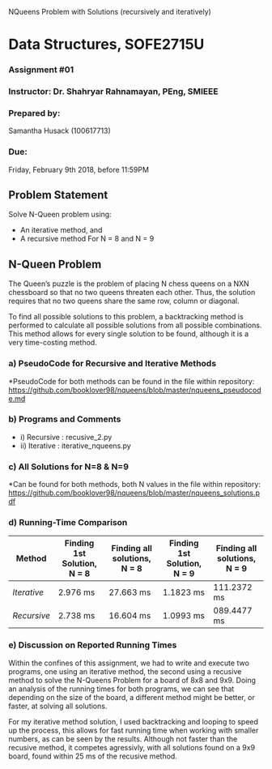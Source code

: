 NQueens Problem with Solutions (recursively and iteratively)

# Data Structures, SOFE2715U
### Assignment #01

### Instructor: Dr. Shahryar Rahnamayan, PEng, SMIEEE

### Prepared by:
Samantha Husack (100617713)

### Due: 
Friday, February 9th 2018, before 11:59PM

## Problem Statement
Solve N-Queen problem using:
* An iterative method, and
* A recursive method
For N = 8 and N = 9

## N-Queen Problem
The Queen’s puzzle is the problem of placing N chess queens on a NXN chessboard so that no two queens threaten each other. Thus, the solution requires that no two queens share the same row, column or diagonal.

To find all possible solutions to this problem, a backtracking method is performed to calculate all possible solutions from all possible combinations. This method allows for every single solution to be found, although it is a very time-costing method. 


### a) PseudoCode for Recursive and Iterative Methods
*PseudoCode for both methods can be found in the file within repository: https://github.com/booklover98/nqueens/blob/master/nqueens_pseudocode.md

### b) Programs and Comments
 * i) Recursive : recusive_2.py
 * ii) Iterative : iterative_nqueens.py

### c) All Solutions for N=8 & N=9
*Can be found for both methods, both N values in the file within repository: https://github.com/booklover98/nqueens/blob/master/nqueens_solutions.pdf

### d) Running-Time Comparison

Method | Finding 1st Solution, N = 8 |Finding all solutions, N = 8 |Finding 1st Solution, N = 9 |Finding all solutions, N = 9 |
------------ |------------ |------------ |------------ |------------ |
*Iterative* | 2.976 ms | 27.663 ms | 1.1823 ms | 111.2372 ms|
*Recursive* | 2.738 ms | 16.604 ms | 1.0993 ms | 089.4477 ms|

### e) Discussion on Reported Running Times
Within the confines of this assignment, we had to write and execute two programs, one using an iterative method, the second using a recusive method to solve the N-Queens Problem for a board of 8x8 and 9x9. Doing an analysis of the running times for both programs, we can see that depending on the size of the board, a different method might be better, or faster, at solving all solutions.

For my iterative method solution, I used backtracking and looping to speed up the process, this allows for fast running time when working with smaller numbers, as can be seen by the results. Although not faster than the recusive method, it competes agressivly, with all solutions found on a 9x9 board, found within 25 ms of the recusive method. 



